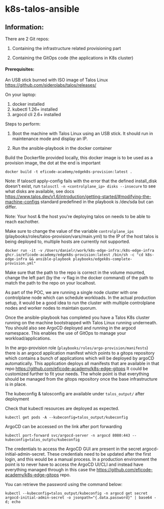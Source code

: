 # k8s-talos-ansible

## Information:
There are 2 Git repos:
1. Containing the infrastructure related provisioning part

2. Containing the GitOps code (the applications in K8s cluster) 

#### Prerequisites:
An USB stick burned with ISO image of Talos Linux https://github.com/siderolabs/talos/releases/

On your laptop:
1. docker installed
2. kubectl 1.26+ installed
3. argocd cli 2.6+ installed

Steps to perform:

1. Boot the machine with Talos Linux using an USB stick. It should run in maintenance mode and display an IP.

2. Run the ansible-playbook in the docker container

Build the Dockerfile provided locally, this docker image is to be used as a provision image, the dot at the end is important

```docker build -t eficode-academy/edgek8s-provision:latest .``` 

Note: If talosctl apply-config fails with the error that the defined install_disk doesn't exist, run ```talosctl -n <controlplane_ip> disks --insecure``` to see what disks are available, see docs https://www.talos.dev/v1.6/introduction/getting-started/#modifying-the-machine-configs standard predefined in the playbook is /dev/sda but can differ.

Note: Your host & the host you're deploying talos on needs to be able to reach eachother. 

Make sure to change the value of the variable ```controlplane_ips``` (playbooks/roles/talos-provision/vars/main.yml) to the IP of the host talos is being deployed to, multiple hosts are currently not supported.

```docker run -it -v /Users/danielr/work/k8s-edge-infra:/k8s-edge-infra ghcr.io/eficode-academy/edgek8s-provision:latest /bin/sh -c "cd k8s-edge-infra && ansible-playbook playbooks/edgek8s-complete-provision.yml"```

Make sure that the path to the repo is correct in the volume mounted, change the left part (by the -v flag in the docker command) of the path to match the path to the repo on your localhost.

As part of the POC, we are running a single node cluster with one controlplane node which can schedule workloads. In the actual production setup, it would be a good idea to run the cluster with multiple controlplane nodes and worker nodes to maintain quorum.

Once the ansible-playbook has completed you have a Talos K8s cluster running on the machine bootstrapped with Talos Linux running underneath. You should also see ArgoCD deployed and running in the argocd namespace. This enables the use of GitOps to manage your workload/applications.

In the argo-provision role (```playbooks/roles/argo-provision/manifests```) there is an argocd application manifest which points to a gitops repository which contains a bunch of applications which will be deployed by argoCD automatically. This application deploys all manifests that are available in that repo https://github.com/eficode-academy/k8s-edge-gitops It could be customized further to fit your needs. The whole point is that everything should be managed from the gitops repository once the base infrastructure is in place.

The kubeconfig & talosconfig are available under ```talos_output/``` after deployment

Check that kubectl resources are deployed as expected.

```kubectl get pods -A --kubeconfig=talos_output/kubeconfig```

ArgoCD can be accessed on the link after port forwarding 

```kubectl port-forward svc/argocd-server -n argocd 8080:443 --kubeconfig=talos_outptu/kubeconfig``` 

The credentials to access the ArgoCD GUI are present in the secret argocd-initial-admin-secret. These credentials need to be updated after the first login, and this would be a manual process. In a production environment the point is to never have to access the ArgoCD UI/CLI and instead have everything managed through in this case the https://github.com/eficode-academy/k8s-edge-gitops repo.

You can retrieve the password using the command below:

```kubectl --kubeconfig=talos_output/kubeconfig -n argocd get secret argocd-initial-admin-secret -o jsonpath="{.data.password}" | base64 -d; echo```